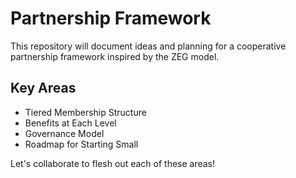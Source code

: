 # Partnership Framework

This repository will document ideas and planning for a cooperative partnership framework inspired by the ZEG model.

## Key Areas
- Tiered Membership Structure 
- Benefits at Each Level
- Governance Model
- Roadmap for Starting Small

Let's collaborate to flesh out each of these areas!